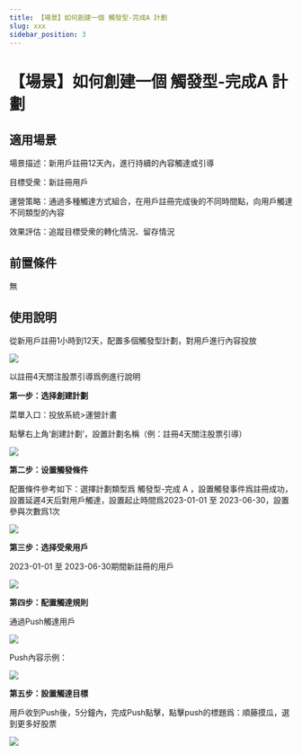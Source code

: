 ```yaml
---
title: 【場景】如何創建一個 觸發型-完成A 計劃
slug: xxx
sidebar_position: 3
---
```



# 【場景】如何創建一個 觸發型-完成A 計劃

## 適用場景

場景描述：新用戶註冊12天內，進行持續的內容觸達或引導

目標受衆：新註冊用戶

運營策略：通過多種觸達方式組合，在用戶註冊完成後的不同時間點，向用戶觸達不同類型的內容

效果評估：追蹤目標受衆的轉化情況、留存情況

## 前置條件

無

## 使用說明

從新用戶註冊1小時到12天，配置多個觸發型計劃，對用戶進行內容投放

<img src="/assets/WjK8bwhcmo42yLxZuJbc4MCTnyc.png" src-width="3454" src-height="1574" align="center"/>

以註冊4天關注股票引導爲例進行說明

**第一步：选择創建計劃**

菜單入口：投放系統&gt;運營計畫

點擊右上角‘創建計劃’，設置計劃名稱（例：註冊4天關注股票引導）

<img src="/assets/N5R2bVg0GomRm0xYFZ0cQJConic.png" src-width="3174" src-height="1576" align="center"/>

**第二步：设置觸發條件**

配置條件參考如下：選擇計劃類型爲 觸發型-完成 A ，設置觸發事件爲註冊成功，設置延遲4天后對用戶觸達，設置起止時間爲2023-01-01 至 2023-06-30，設置參與次數爲1次

<img src="/assets/FExgbqXF3ougoIxGqHJchmoyn2f.png" src-width="2854" src-height="1478" align="center"/>

**第三步：选择受衆用戶**

2023-01-01 至 2023-06-30期間新註冊的用戶

<img src="/assets/JYp8bhdghobfwqxPctlcOacUnhd.png" src-width="2858" src-height="1582" align="center"/>

**第四步：配置觸達規則**

通過Push觸達用戶

<img src="/assets/PVvYbY20KoGB0zxTsZzcQ42inRh.png" src-width="2206" src-height="1178" align="center"/>

Push內容示例：

<img src="/assets/Zg3qbOqLboGUxkxucHrcrWFdn1e.png" src-width="1284" src-height="771"/>

**第五步：設置觸達目標**

用戶收到Push後，5分鐘內，完成Push點擊，點擊push的標題爲：順藤摸瓜，選到更多好股票

<img src="/assets/ElC8b0RggoRbhsx70ducHruAnHh.png" src-width="2200" src-height="1188" align="center"/>

